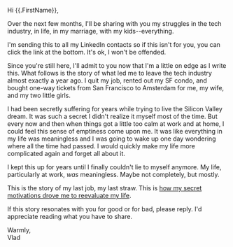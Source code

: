 Hi {{.FirstName}},

Over the next few months, I'll be sharing with you my struggles in the tech industry, in life, in my marriage, with my kids--everything.

I'm sending this to all my LinkedIn contacts so if this isn't for you, you can click the link at the bottom. It's ok, I won't be offended.

Since you're still here, I'll admit to you now that I'm a little on edge as I write this. What follows is the story of what led me to leave the tech industry almost exactly a year ago. I quit my job, rented out my SF condo, and bought one-way tickets from San Francisco to Amsterdam for me, my wife, and my two little girls.

I had been secretly suffering for years while trying to live the Silicon Valley dream. It was such a secret I didn't realize it myself most of the time. But every now and then when things got a little too calm at work and at home, I could feel this sense of emptiness come upon me. It was like everything in my life was meaningless and I was going to wake up one day wondering where all the time had passed. I would quickly make my life more complicated again and forget all about it.

I kept this up for years until I finally couldn't lie to myself anymore. My life, particularly at work, _was_ meaningless. Maybe not completely, but mostly.

This is the story of my last job, my last straw. This is [how my secret motivations drove me to reevaluate my life](https://softsideoftech.com/motivation-at-clara).

If this story resonates with you for good or for bad, please reply. I'd appreciate reading what you have to share.

Warmly,<br/>Vlad